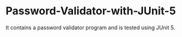 # Password-Validator-with-JUnit-5
It contains a password validator program and is tested using JUnit 5.
